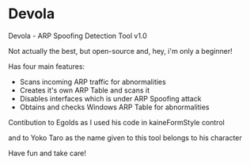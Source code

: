 # Devola
Devola - ARP Spoofing Detection Tool v1.0

Not actually the best, but open-source and, hey, i'm only a beginner!

Has four main features:

- Scans incoming ARP traffic for abnormalities
- Creates it's own ARP Table and scans it
- Disables interfaces which is under ARP Spoofing attack
- Obtains and checks Windows ARP Table for abnormalities

Contibution to Egolds as I used his code in kaineFormStyle control

and to Yoko Taro as the name given to this tool belongs to his character

Have fun and take care!
